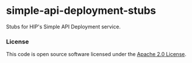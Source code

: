 # simple-api-deployment-stubs

Stubs for HIP's Simple API Deployment service.

### License

This code is open source software licensed under the [Apache 2.0 License]("http://www.apache.org/licenses/LICENSE-2.0.html").
